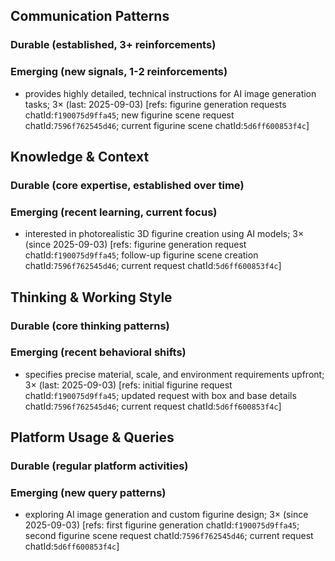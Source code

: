 ## Communication Patterns
### Durable (established, 3+ reinforcements)

### Emerging (new signals, 1-2 reinforcements)
- provides highly detailed, technical instructions for AI image generation tasks; 3× (last: 2025-09-03) [refs: figurine generation requests chatId:`f190075d9ffa45`; new figurine scene request chatId:`7596f762545d46`; current figurine scene chatId:`5d6ff600853f4c`]

## Knowledge & Context
### Durable (core expertise, established over time)

### Emerging (recent learning, current focus)
- interested in photorealistic 3D figurine creation using AI models; 3× (since 2025-09-03) [refs: figurine generation request chatId:`f190075d9ffa45`; follow-up figurine scene creation chatId:`7596f762545d46`; current request chatId:`5d6ff600853f4c`]

## Thinking & Working Style
### Durable (core thinking patterns)

### Emerging (recent behavioral shifts)
- specifies precise material, scale, and environment requirements upfront; 3× (last: 2025-09-03) [refs: initial figurine request chatId:`f190075d9ffa45`; updated request with box and base details chatId:`7596f762545d46`; current request chatId:`5d6ff600853f4c`]

## Platform Usage & Queries
### Durable (regular platform activities)

### Emerging (new query patterns)
- exploring AI image generation and custom figurine design; 3× (since 2025-09-03) [refs: first figurine generation chatId:`f190075d9ffa45`; second figurine scene request chatId:`7596f762545d46`; current request chatId:`5d6ff600853f4c`]